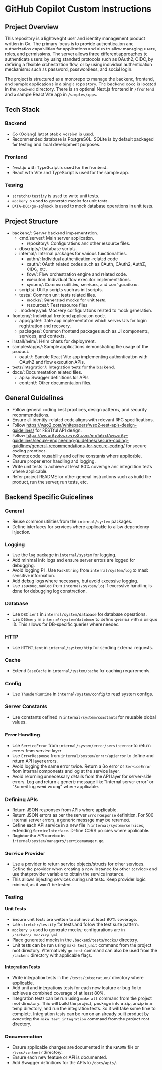 # GitHub Copilot Custom Instructions

## Project Overview

This repository is a lightweight user and identity management product written in Go. The primary focus is to provide authentication and authorization capabilities for applications and also to allow managing users, roles, and permissions. The server allows three different approaches to authenticate users: by using standard protocols such as OAuth2, OIDC, by defining a flexible orchestration flow, or by using individual authentication mechanisms such as password, passwordless, and social login.

The project is structured as a monorepo to manage the backend, frontend, and sample applications in a single repository. The backend code is located in the `/backend` directory. There is an optional Next.js frontend in `/frontend` and a sample React Vite app in `/samples/apps`.

## Tech Stack

### Backend

- Go (Golang) latest stable version is used.
- Recommended database is PostgreSQL. SQLite is by default packaged for testing and local development purposes.

### Frontend

- Next.js with TypeScript is used for the frontend.
- React with Vite and TypeScript is used for the sample app.

### Testing

- `stretchr/testify` is used to write unit tests.
- `mockery` is used to generate mocks for unit tests.
- `DATA-DOG/go-sqlmock` is used to mock database operations in unit tests.

## Project Structure

- backend/: Server backend implementation.
  - cmd/server/: Main server application.
    - repository/: Configurations and other resource files.
  - dbscripts/: Database scripts.
  - internal/: Internal packages for various functionalities.
    - authn/: Individual authentication-related code.
    - oauth/: OAuth related codes such as OAuth, OAuth2, AuthZ, OIDC, etc.
    - flow/: Flow orchestration engine and related code.
    - executor/: Individual flow executor implementations.
    - system/: Common utilities, services, and configurations.
  - scripts/: Utility scripts such as init scripts.
  - tests/: Common unit tests related files.
    - mocks/: Generated mocks for unit tests.
    - resources/: Test resource files.
  - .mockery.yml: Mockery configurations related to mock generation.
- frontend/: Individual frontend application code.
  - apps/gate/: Gate app implementation which serves UIs for login, registration and recovery. 
  - packages/: Common frontend packages such as UI components, services, and contexts.
- install/helm/: Helm charts for deployment.
- samples/apps/: Sample applications demonstrating the usage of the product.
  - oauth/: Sample React Vite app implementing authentication with OAuth2 and flow execution APIs.
- tests/integration/: Integration tests for the backend.
- docs/: Documentation related files.
  - apis/: Swagger definitions for APIs.
  - content/: Other documentation files.

## General Guidelines

- Follow general coding best practices, design patterns, and security recommendations.
- Ensure all identity-related code aligns with relevant RFC specifications.
- Follow https://wso2.com/whitepapers/wso2-rest-apis-design-guidelines/ for RESTful API design.
- Follow https://security.docs.wso2.com/en/latest/security-guidelines/secure-engineering-guidelines/secure-coding-guidlines/general-recommendations-for-secure-coding/ for secure coding practices.
- Promote code reusability and define constants where applicable.
- Ensure proper error handling and logging.
- Write unit tests to achieve at least 80% coverage and integration tests where applicable.
- Refer project README for other general instructions such as build the product, run the server, run tests, etc.

## Backend Specific Guidelines

### General
- Reuse common utilities from the `internal/system` packages.
- Define interfaces for services where applicable to allow dependency injection.

### Logging
- Use the `log` package in `internal/system` for logging.
- Add minimal info logs and ensure server errors are logged for debugging.
- Avoid logging PII. Use `MaskString` from `internal/system/log` to mask sensitive information.
- Add debug logs where necessary, but avoid excessive logging.
- Use `IsDebugEnabled` from `internal/system/log` if excessive handling is done for debugging log construction.

### Database
- Use `DBClient` in `internal/system/database` for database operations.
- Use `DBQuery` in `internal/system/database` to define queries with a unique ID. This allows for DB-specific queries where needed.

### HTTP
- Use `HTTPClient` in `internal/system/http` for sending external requests.

### Cache
- Extend `BaseCache` in `internal/system/cache` for caching requirements.

### Config
- Use `ThunderRuntime` in `internal/system/config` to read system configs.

### Server Constants
- Use constants defined in `internal/system/constants` for reusable global values.

### Error Handling
- Use `ServiceError` from `internal/system/error/serviceerror` to return errors from service layer.
- Use `ErrorResponse` from `internal/system/error/apierror` to define and return API layer errors.
- Avoid logging the same error twice. Return a Go error or `ServiceError` from internal components and log at the service layer.
- Avoid returning unnecessary details from the API layer for server-side errors. Log and return a generic message like "Internal server error" or "Something went wrong" where applicable.

### Defining APIs
- Return JSON responses from APIs where applicable.
- Return JSON errors as per the server `ErrorResponse` definition. For 500 internal server errors, a generic message may be returned.
- Define each API service in a new file in `internal/system/services`, extending `ServiceInterface`. Define CORS policies where applicable.
- Register the API service in `internal/system/managers/servicemanager.go`.

### Service Provider
- Use a provider to return service objects/structs for other services. Define the provider when creating a new instance for other services and use that provider variable to obtain the service instance.
- This allows injecting services during unit tests. Keep provider logic minimal, as it won't be tested.

### Testing

#### Unit Tests
- Ensure unit tests are written to achieve at least 80% coverage.
- Use `stretchr/testify` for tests and follow the test suite pattern.
- `mockery` is used to generate mocks; configurations are in `/backend/.mockery.yml`.
- Place generated mocks in the `/backend/tests/mocks/` directory.
- Unit tests can be run using `make test_unit` command from the project root directory. Alternatively `go test` command can also be used from the `/backend` directory with applicable flags.

#### Integration Tests
- Write integration tests in the `/tests/integration/` directory where applicable.
- Add unit and integrations tests for each new feature or bug fix to achieve a combined coverage of at least 80%.
- Integration tests can be run using `make all` command from the project root directory. This will build the project, package into a zip, unzip in a temp directory, and run the integration tests. So it will take some time to complete. Integration tests can be run on an already built product by executing the `make test_integration` command from the project root directory.

### Documentation
- Ensure applicable changes are documented in the `README` file or `/docs/content/` directory.
- Ensure each new feature or API is documented.
- Add Swagger definitions for the APIs to `/docs/apis/`.
